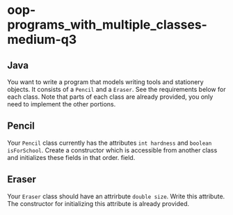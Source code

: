 # oop-programs_with_multiple_classes-medium-q3

## Java

You want to write a program that models writing tools and stationery objects.
It consists of a `Pencil` and a `Eraser`. See the requirements below for each class. Note that parts of each class are
  already provided, you only need to implement the other portions.


## Pencil

Your `Pencil` class currently has the attributes `int hardness` and `boolean isForSchool`. Create a
constructor which is accessible from another class and initializes these fields in that order.
field.

## Eraser

Your `Eraser` class should have an attrirbute `double size`. Write this
attribute. The constructor for initializing this attribute is already provided.
